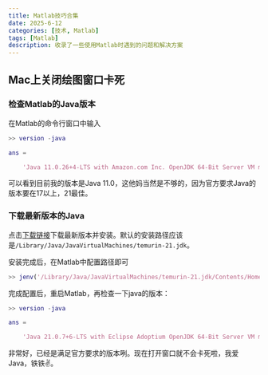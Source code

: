 ```yaml
---
title: Matlab技巧合集
date: 2025-6-12
categories: [技术, Matlab]
tags: [Matlab]
description: 收录了一些使用Matlab时遇到的问题和解决方案
---
```


## Mac上关闭绘图窗口卡死
### 检查Matlab的Java版本
在Matlab的命令行窗口中输入
```matlab
>> version -java

ans =

    'Java 11.0.26+4-LTS with Amazon.com Inc. OpenJDK 64-Bit Server VM mixed mode'
```
可以看到目前我的版本是Java 11.0，这他妈当然是不够的，因为官方要求Java的版本要在17以上，21最佳。
### 下载最新版本的Java
点击[下载链接](https://adoptium.net/)下载最新版本并安装。默认的安装路径应该是`/Library/Java/JavaVirtualMachines/temurin-21.jdk`。

安装完成后，在Matlab中配置路径即可
```matlab
>> jenv('/Library/Java/JavaVirtualMachines/temurin-21.jdk/Contents/Home')
```
完成配置后，重启Matlab，再检查一下java的版本：

```matlab
>> version -java

ans =

    'Java 21.0.7+6-LTS with Eclipse Adoptium OpenJDK 64-Bit Server VM mixed mode, emulated-client, sharing'
```
非常好，已经是满足官方要求的版本咧。现在打开窗口就不会卡死啦，我爱Java，铁铁✌️。